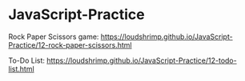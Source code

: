 # JavaScript-Practice
Rock Paper Scissors game: https://loudshrimp.github.io/JavaScript-Practice/12-rock-paper-scissors.html

To-Do List: https://loudshrimp.github.io/JavaScript-Practice/12-todo-list.html
